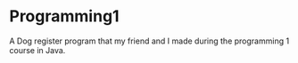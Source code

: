 # Programming1
A Dog register program that my friend and I made during the programming 1 course in Java.
